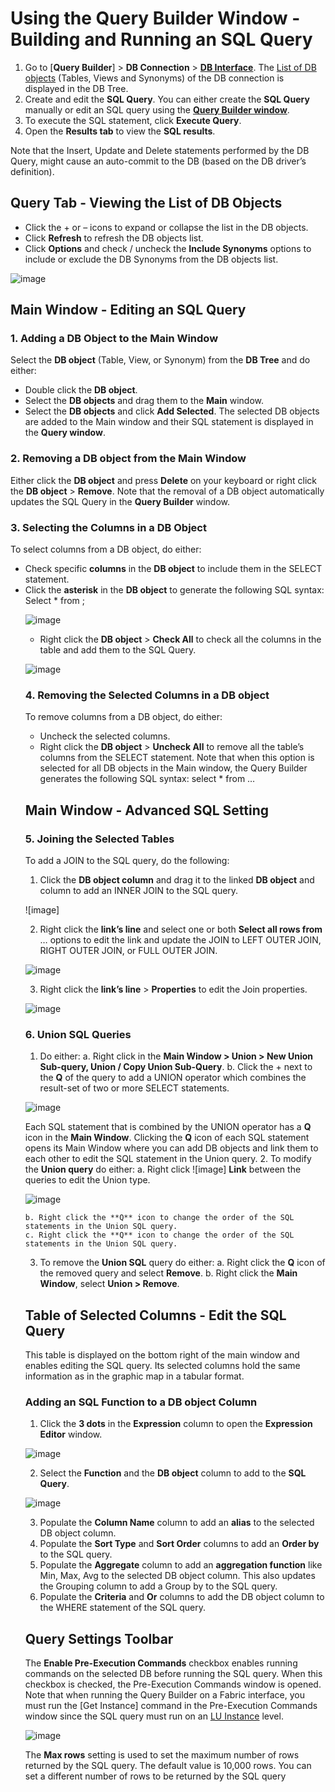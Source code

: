 # Using the Query Builder Window - Building and Running an SQL Query

1.	Go to [**Query Builder**] > **DB Connection** > [**DB Interface**](/articles/05_DB_interfaces/01_interfaces_overview.md). The [List of DB objects](/articles/11_query_builder/03_building_and_running_an_sql_query.md#query-tab---viewing-the-list-of-db-objects) (Tables, Views and Synonyms) of the DB connection is displayed in the DB Tree. 
2.	Create and edit the **SQL Query**. You can either create the **SQL Query** manually or edit an SQL query using the [**Query Builder window**](/articles/11_query_builder/01_query_builder_overview.md#opening-the-query-builder-window). 
3.	To execute the SQL statement, click **Execute Query**.
4.	Open the **Results tab** to view the **SQL results**.

Note that the Insert, Update and Delete statements performed by the DB Query, might cause an auto-commit to the DB (based on the DB driver’s definition). 

## Query Tab - Viewing the List of DB Objects
* Click the + or – icons to expand or collapse the list in the DB objects.
* Click **Refresh** to refresh the DB objects list. 
* Click **Options** and check / uncheck the **Include Synonyms** options to include or exclude the DB Synonyms from the DB objects list.


![image](https://github.com/k2view-academy/K2View-Academy/blob/master/articles/11_query_builder/images/12_3_1%20objects%20list.png)

## Main Window - Editing an SQL Query  

### 1. Adding a DB Object to the Main Window
Select the **DB object** (Table, View, or Synonym) from the **DB Tree** and do either:
* Double click the **DB object**.
* Select the **DB objects** and drag them to the **Main** window.
* Select the **DB objects** and click **Add Selected**.
The selected DB objects are added to the Main window and their SQL statement is displayed in the **Query window**.

### 2. Removing a DB object from the Main Window
Either click the **DB object** and press **Delete** on your keyboard or right click the **DB object** > **Remove**. 
Note that the removal of a DB object automatically updates the SQL Query in the **Query Builder** window.

### 3. Selecting the Columns in a DB Object 
To select columns from a DB object, do either:
* Check specific **columns** in the **DB object** to include them in the SELECT statement.
* Click the **asterisk** in the **DB object** to generate the following SQL syntax: Select * from <Table Name>;

![image](https://github.com/k2view-academy/K2View-Academy/blob/master/articles/11_query_builder/images/12_3_2%20Table%20Name.png)

* Right click the **DB object** > **Check All** to check all the columns in the table and add them to the SQL Query.

![image](https://github.com/k2view-academy/K2View-Academy/blob/master/articles/11_query_builder/images/12_3_3%20SQL%20Query..png)

### 4. Removing the Selected Columns in a DB object
To remove columns from a DB object, do either:
* Uncheck the selected columns. 
* Right click the **DB object** > **Uncheck All** to remove all the table’s columns from the SELECT statement. Note that when this option is selected for all DB objects in the Main window, the Query Builder generates the following SQL syntax: select * from …

## Main Window - Advanced SQL Setting

### 5. Joining the Selected Tables 
To add a JOIN to the SQL query, do the following: 
1.	Click the **DB object column** and drag it to the linked **DB object** and column to add an INNER JOIN to the SQL query.

![image]

2.	Right click the **link’s line** and select one or both **Select all rows from** … options to edit the link and update the JOIN to LEFT OUTER JOIN, RIGHT OUTER JOIN, or FULL OUTER JOIN.

![image](https://github.com/k2view-academy/K2View-Academy/blob/master/articles/11_query_builder/images/12_3_4%20DB%20object%20column.png)

3.	Right click the **link’s line** > **Properties** to edit the Join properties.

![image](https://github.com/k2view-academy/K2View-Academy/blob/master/articles/11_query_builder/images/12_3_5%20Select%20all%20rows%20from.png)

### 6. Union SQL Queries  
1.	Do either:
    a. Right click in the **Main Window > Union > New Union Sub-query, Union / Copy Union Sub-Query**.
    b. Click the + next to the **Q** of the query to add a UNION operator which combines the result-set of two or more SELECT statements. 

![image](https://github.com/k2view-academy/K2View-Academy/blob/master/articles/11_query_builder/images/12_3_6%20link%E2%80%99s%20line%20%20Properties.png)

Each SQL statement that is combined by the UNION operator has a **Q** icon in the **Main Window**. Clicking the **Q** icon of each SQL statement opens its Main Window where you can add DB objects and link them to each other to edit the SQL statement in the Union query. 
2.	To modify the **Union query** do either:
    a.  Right click ![image] **Link** between the queries to edit the Union type.

![image](https://github.com/k2view-academy/K2View-Academy/blob/master/articles/11_query_builder/images/12_3_7%20SELECT%20statements.png)

    b. Right click the **Q** icon to change the order of the SQL statements in the Union SQL query.
    c. Right click the **Q** icon to change the order of the SQL statements in the Union SQL query. 
3.	To remove the **Union SQL** query do either:
    a. Right click the **Q** icon of the removed query and select **Remove**.
    b. Right click the **Main Window**, select **Union > Remove**. 

## Table of Selected Columns - Edit the SQL Query
This table is displayed on the bottom right of the main window and enables editing the SQL query. Its selected columns hold the same information as in the graphic map in a tabular format.

### Adding an SQL Function to a DB object Column 
1.	Click the **3 dots** in the **Expression** column to open the **Expression Editor** window. 

![image](https://github.com/k2view-academy/K2View-Academy/blob/master/articles/11_query_builder/images/12_3_8%20icon%20link.png)

2.	Select the **Function** and the **DB object** column to add to the **SQL Query**.

![image](https://github.com/k2view-academy/K2View-Academy/blob/master/articles/11_query_builder/images/12_3_9%20Union%20type.png)

3.	Populate the **Column Name** column to add an **alias** to the selected DB object column.
4.	Populate the **Sort Type** and **Sort Order** columns to add an **Order by** to the SQL query.
5.	Populate the **Aggregate** column to add an **aggregation function** like Min, Max, Avg to the selected DB object column. This also updates the Grouping column to add a Group by to the SQL query.
6.	Populate the **Criteria** and **Or** columns to add the DB object column to the WHERE statement of the SQL query.

## Query Settings Toolbar
The **Enable Pre-Execution Commands** checkbox enables running commands on the selected DB before running the SQL query. When this checkbox is checked, the Pre-Execution Commands window is opened.
Note that when running the Query Builder on a Fabric interface, you must run the [Get Instance] command in the Pre-Execution Commands window since the SQL query must run on an [LU Instance](/articles/01_fabric_overview/02_fabric_glossary.md#lui) level.

![image](https://github.com/k2view-academy/K2View-Academy/blob/master/articles/11_query_builder/images/12_3_10%20Expression%20Editor.png)

The **Max rows** setting is used to set the maximum number of rows returned by the SQL query. The default value is 10,000 rows. You can set a different number of rows to be returned by the SQL query


